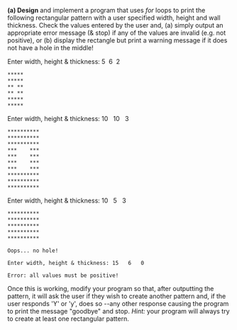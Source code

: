 **(a) Design** and implement a program that uses _for_ loops to print the following rectangular pattern with a user specified width, height and wall thickness. Check the values entered by the user and, (a) simply output an appropriate error message (& stop) if any of the values are invalid (e.g. not positive), or (b) display the rectangle but print a warning message if it does not have a hole in the middle!

Enter width, height & thickness: 5  6  2

```
*****
*****
** **
** **
*****
*****
```

Enter width, height & thickness: 10   10   3

```
**********
**********
**********
***    ***
***    ***
***    ***
***    ***
**********
**********
**********
```

Enter width, height & thickness: 10   5   3

```
**********
**********
**********
**********
**********

Oops... no hole!
```

```
Enter width, height & thickness: 15   6   0

Error: all values must be positive!
```

Once this is working, modify your program so that, after outputting the pattern, it will ask the user if they wish to create another pattern and, if the user responds 'Y' or 'y', does so --any other response causing the program to print the message "goodbye" and stop. _Hint:_ your program will always try to create at least one rectangular pattern.